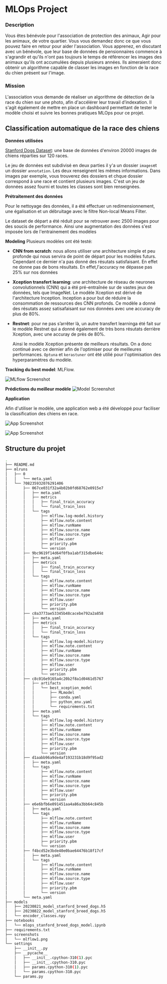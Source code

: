 
# MLOps Project
### Description

Vous êtes bénévole pour l'association de protection des animaux, Agir pour les animaux, de votre quartier. Vous vous demandez donc ce que vous pouvez faire en retour pour aider l'association.
Vous apprenez, en discutant avec un bénévole, que leur base de données de pensionnaires commence à s'agrandir et qu'ils n'ont pas toujours le temps de référencer les images des animaux qu'ils ont accumulées depuis plusieurs années. Ils aimeraient donc obtenir un algorithme capable de classer les images en fonction de la race du chien présent sur l'image.

### Mission
L'association vous demande de réaliser un algorithme de détection de la race du chien sur une photo, afin d'accélérer leur travail d’indexation. Il s'agit également de mettre en place un dashboard permettant de tester le modèle choisi et suivre les bonnes pratiques MLOps pour ce projet.



## Classification automatique de la race des chiens

**Données utilisées**


[Stanford Dogs Dataset](http://vision.stanford.edu/aditya86/ImageNetDogs/): une base de données d'environ 20000 images de chiens réparties sur 120 races.

Le jeu de données est subdivisé en deux parties il y'a un dossier `images`et un dossier `annotation`. Les deux renseignent les mêmes informations. Dans images par exemple, vous trouverez des dossiers et chque dossier correspond à une race et contient plusieurs images. C'est un jeu de données assez fourni et toutes les classes sont bien renseignées. 

**Prétraitement des données**

Pour le nettoyage des données, il a été effectuer un redimensionnement, une égalisation et un débruitage avec le filtre Non-local Means Filter.

Le dataset de départ a été réduit pour se retrouver avec 2500 images pour des soucis de performance. Ainsi une augmentation des données s'est imposée lors de l'entrainement des modèles


**Modeling**
Plusieurs modèles ont été testé:
- **CNN from scratch**: nous allons utiliser une architecture simple et peu profonde qui nous servira de point de départ pour les modèles futurs.
    Cependant ce dernier n'a pas donné des      résutats satisfaisant. En effet ne donne pas de bons résultats. En effet,l'accuracy ne dépasse pas 25% sur nos données

- **Xception transfert learning**: une architecture de réseau de neurones convolutionnels (CNN) qui a été pré-entraînée sur de vastes jeux de données, tels que ImageNet.
    Le modèle Xception est dérivé de l'architecture Inception. Inception a pour but de réduire la consommation de ressources des CNN profonds.
    Ce modèle a donné des résutats assez satisafaisant sur nos données avec une accuracy de plus de 80%.

- **Restnet**: pour ne pas s’arrêter là, un autre transfert learninga été fait sur le modèle Restnet qui a donné également de très bons résutats derrière Xception, avec une accuray de près de 80%.

    Ainsi le modèle Xception présente de meilleurs résultats. On a donc continué avec ce dernier afin de l'optimiser pour de meilleures performances. 
    `Optuna` et `kerastuner` ont été utilié pour l'optimisation des hyperparamètres du modèle.

**Tracking du best model**:  MLFlow.

![MLflow Screenshot](/screenshots/mlflow1.png?raw=true)



**Prédictions du meilleur modèle**
![Model Screenshot](/screenshots/predictions.png?raw=true)


**Application**

Afin d'utiliser le modèle, une application web a été développé pour faciliser la classification des chiens en race.

![App Screenshot](/screenshots/app2.jpg?raw=true)


![App Screenshot](/screenshots/app1.jpg?raw=true)




## Structure du projet
```bash
.
├── README.md
├── mlruns
│   ├── 0
│   │   └── meta.yaml
│   └── 708235932076291406
│       ├── 067ce031f32a4b02b0fd68762e0915e7
│       │   ├── meta.yaml
│       │   ├── metrics
│       │   │   ├── final_train_accuracy
│       │   │   └── final_train_loss
│       │   └── tags
│       │       ├── mlflow.log-model.history
│       │       ├── mlflow.note.content
│       │       ├── mlflow.runName
│       │       ├── mlflow.source.name
│       │       ├── mlflow.source.type
│       │       ├── mlflow.user
│       │       ├── priority.pbm
│       │       └── version
│       ├── 9bc9619f14d64f0fba1abf315dbe644c
│       │   ├── meta.yaml
│       │   ├── metrics
│       │   │   ├── final_train_accuracy
│       │   │   └── final_train_loss
│       │   └── tags
│       │       ├── mlflow.note.content
│       │       ├── mlflow.runName
│       │       ├── mlflow.source.name
│       │       ├── mlflow.source.type
│       │       ├── mlflow.user
│       │       ├── priority.pbm
│       │       └── version
│       ├── c8a3773ae53345b48cacebe792a2a858
│       │   ├── meta.yaml
│       │   ├── metrics
│       │   │   ├── final_train_accuracy
│       │   │   └── final_train_loss
│       │   └── tags
│       │       ├── mlflow.log-model.history
│       │       ├── mlflow.note.content
│       │       ├── mlflow.runName
│       │       ├── mlflow.source.name
│       │       ├── mlflow.source.type
│       │       ├── mlflow.user
│       │       ├── priority.pbm
│       │       └── version
│       ├── c8c016e9165a4c20b2f8a1d0461d5767
│       │   ├── artifacts
│       │   │   └── best_xception_model
│       │   │       ├── MLmodel
│       │   │       ├── conda.yaml
│       │   │       ├── python_env.yaml
│       │   │       └── requirements.txt
│       │   ├── meta.yaml
│       │   └── tags
│       │       ├── mlflow.log-model.history
│       │       ├── mlflow.note.content
│       │       ├── mlflow.runName
│       │       ├── mlflow.source.name
│       │       ├── mlflow.source.type
│       │       ├── mlflow.user
│       │       ├── priority.pbm
│       │       └── version
│       ├── d1aabb96a9de4af193231b18d9f95ad2
│       │   ├── meta.yaml
│       │   └── tags
│       │       ├── mlflow.note.content
│       │       ├── mlflow.runName
│       │       ├── mlflow.source.name
│       │       ├── mlflow.source.type
│       │       ├── mlflow.user
│       │       ├── priority.pbm
│       │       └── version
│       ├── e6e6bfb6e091451aa4a86a3bb64c845b
│       │   ├── meta.yaml
│       │   └── tags
│       │       ├── mlflow.note.content
│       │       ├── mlflow.runName
│       │       ├── mlflow.source.name
│       │       ├── mlflow.source.type
│       │       ├── mlflow.user
│       │       ├── priority.pbm
│       │       └── version
│       ├── f4bcd52e3bde40e0bae64476b18f17cf
│       │   ├── meta.yaml
│       │   └── tags
│       │       ├── mlflow.note.content
│       │       ├── mlflow.runName
│       │       ├── mlflow.source.name
│       │       ├── mlflow.source.type
│       │       ├── mlflow.user
│       │       ├── priority.pbm
│       │       └── version
│       └── meta.yaml
├── models
│   ├── 20230821_model_stanford_breed_dogs.h5
│   ├── 20230822_model_stanford_breed_dogs.h5
│   └── encoder_classes.npy
├── notebooks
│   └── mlops_stanford_breed_dogs_model.ipynb
├── requirements.txt
├── screenshots
│   └── mlflow1.png
└── settings
    ├── __init__.py
    ├── __pycache__
    │   ├── __init__.cpython-310(1).pyc
    │   ├── __init__.cpython-310.pyc
    │   ├── params.cpython-310(1).pyc
    │   └── params.cpython-310.pyc
    └── params.py
```